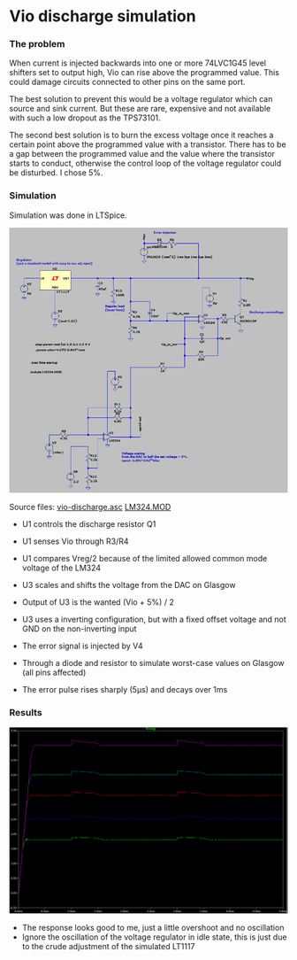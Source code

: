 # Vio discharge simulation

### The problem

When current is injected backwards into one or more 74LVC1G45 level shifters set to output high,
Vio can rise above the programmed value. This could damage circuits connected to other pins
on the same port.

The best solution to prevent this would be a voltage regulator which can source and sink current. But these are
rare, expensive and not available with such a low dropout as the TPS73101.

The second best solution is to burn the excess voltage once it reaches a certain point above the
programmed value with a transistor. There has to be a gap between the programmed value and the value
where the transistor starts to conduct, otherwise the control loop of the voltage regulator could be
disturbed. I chose 5%.

### Simulation

Simulation was done in LTSpice.

![model](model.png)

Source files: [vio-discharge.asc](vio-discharge.asc) 
[LM324.MOD](LM324.MOD) 

 * U1 controls the discharge resistor Q1
 * U1 senses Vio through R3/R4
 * U1 compares Vreg/2 because of the limited allowed common mode voltage of the LM324
 * U3 scales and shifts the voltage from the DAC on Glasgow
 * Output of U3 is the wanted (Vio + 5%) / 2
 * U3 uses a inverting configuration, but with a fixed offset voltage and not GND on the
   non-inverting input

 * The error signal is injected by V4
 * Through a diode and resistor to simulate worst-case values on Glasgow (all pins affected)
 * The error pulse rises sharply (5µs) and decays over 1ms
   
### Results

![results](results.png)

 * The response looks good to me, just a little overshoot and no oscillation
 * Ignore the oscillation of the voltage regulator in idle state, this is just due to the crude
   adjustment of the simulated LT1117

